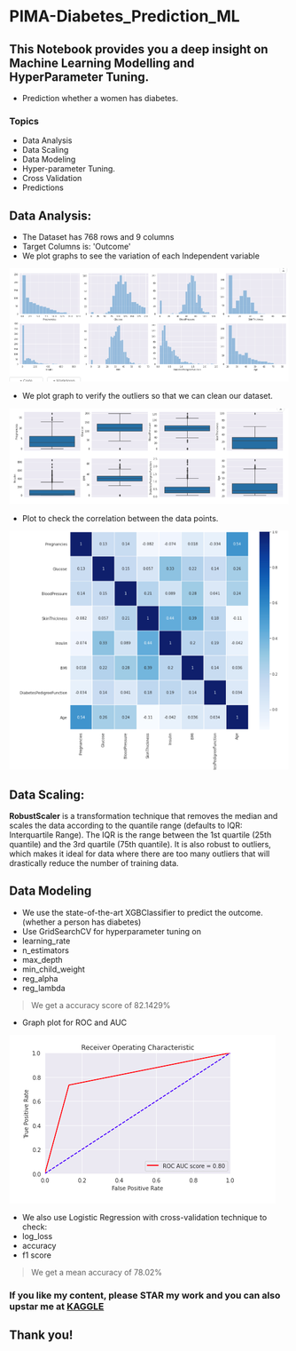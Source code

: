 # PIMA-Diabetes_Prediction_ML

## This Notebook provides you a deep insight on Machine Learning Modelling and HyperParameter Tuning.
- Prediction whether a women has diabetes.

### Topics
- Data Analysis
- Data Scaling
- Data Modeling
- Hyper-parameter Tuning.
- Cross Validation
- Predictions

## Data Analysis:
- The Dataset has 768 rows and 9 columns
- Target Columns is: 'Outcome'
- We plot graphs to see the variation of each Independent variable

![](/Images/PIMA1.png)

- We plot graph to verify the outliers so that we can clean our dataset.

![](/Images/PIMA2.png)

- Plot to check the correlation between the data points.

![](/Images/PIMA3.png)

## Data Scaling:

**RobustScaler** is a transformation technique that removes the median and scales the data according to the quantile range (defaults to IQR: Interquartile Range). The IQR is the range between the 1st quartile (25th quantile) and the 3rd quartile (75th quantile). It is also robust to outliers, which makes it ideal for data where there are too many outliers that will drastically reduce the number of training data.

## Data Modeling

- We use the state-of-the-art XGBClassifier to predict the outcome.(whether a person has diabetes)
- Use GridSearchCV for hyperparameter tuning on
 - learning_rate
 - n_estimators
 - max_depth
 - min_child_weight
 - reg_alpha
 - reg_lambda
 
> We get a accuracy score of 82.1429% 

- Graph plot for ROC and AUC

![](/Images/Pima3.png)
 
- We also use Logistic Regression with cross-validation technique to check:
 - log_loss
 - accuracy
 - f1 score
> We get a mean accuracy of 78.02% 

### If you like my content, please STAR my work and you can also upstar me at [KAGGLE](https://www.kaggle.com/lokeshrth4617/hyperparamter-modeling-the-beginner-s-guide/notebook)

## Thank you!

